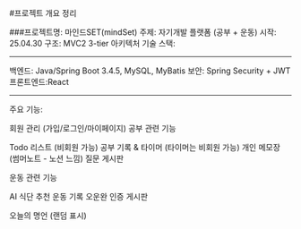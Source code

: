 #프로젝트 개요 정리

###프로젝트명: 마인드SET(mindSet)
주제: 자기개발 플랫폼 (공부 + 운동)
시작: 25.04.30
구조: MVC2 3-tier 아키텍처
기술 스택:

---

백엔드: Java/Spring Boot 3.4.5, MySQL, MyBatis
보안: Spring Security + JWT
프론트엔드:React

---

주요 기능:

회원 관리 (가입/로그인/마이페이지)
공부 관련 기능

Todo 리스트 (비회원 가능)
공부 기록 & 타이머 (타이머는 비회원 가능)
개인 메모장 (썸머노트 - 노션 느낌)
질문 게시판


운동 관련 기능

AI 식단 추천
운동 기록
오운완 인증 게시판


오늘의 명언 (랜덤 표시)
